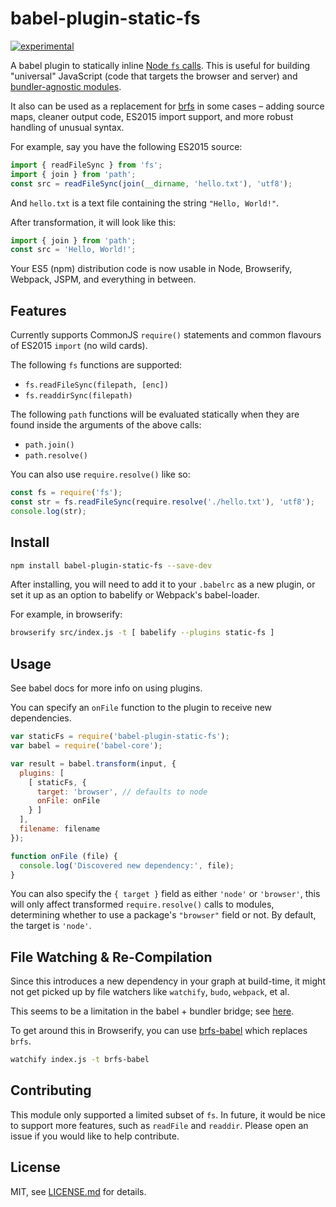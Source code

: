 # babel-plugin-static-fs

[![experimental](http://badges.github.io/stability-badges/dist/experimental.svg)](http://github.com/badges/stability-badges)

A babel plugin to statically inline [Node `fs` calls](https://nodejs.org/api/fs.html). This is useful for building "universal" JavaScript (code that targets the browser and server) and [bundler-agnostic modules](https://gist.github.com/mattdesl/aaf759da84cc44c22305).

It also can be used as a replacement for [brfs](https://github.com/substack/brfs) in some cases – adding source maps, cleaner output code, ES2015 import support, and more robust handling of unusual syntax.

For example, say you have the following ES2015 source:

```js
import { readFileSync } from 'fs';
import { join } from 'path';
const src = readFileSync(join(__dirname, 'hello.txt'), 'utf8');
```

And `hello.txt` is a text file containing the string `"Hello, World!"`.

After transformation, it will look like this:

```js
import { join } from 'path';
const src = 'Hello, World!';
```

Your ES5 (npm) distribution code is now usable in Node, Browserify, Webpack, JSPM, and everything in between.

## Features

Currently supports CommonJS `require()` statements and common flavours of ES2015 `import` (no wild cards).

The following `fs` functions are supported:

- `fs.readFileSync(filepath, [enc])`
- `fs.readdirSync(filepath)`

The following `path` functions will be evaluated statically when they are found inside the arguments of the above calls:

- `path.join()`
- `path.resolve()`

You can also use `require.resolve()` like so:

```js
const fs = require('fs');
const str = fs.readFileSync(require.resolve('./hello.txt'), 'utf8');
console.log(str);
```

## Install

```sh
npm install babel-plugin-static-fs --save-dev
```

After installing, you will need to add it to your `.babelrc` as a new plugin, or set it up as an option to babelify or Webpack's babel-loader.

For example, in browserify:

```sh
browserify src/index.js -t [ babelify --plugins static-fs ]
```

## Usage

See babel docs for more info on using plugins.

You can specify an `onFile` function to the plugin to receive new dependencies.

```js
var staticFs = require('babel-plugin-static-fs');
var babel = require('babel-core');

var result = babel.transform(input, {
  plugins: [
    [ staticFs, {
      target: 'browser', // defaults to node
      onFile: onFile
    } ]
  ],
  filename: filename
});

function onFile (file) {
  console.log('Discovered new dependency:', file);
}
```

You can also specify the `{ target }` field as either `'node'` or `'browser'`, this will only affect transformed `require.resolve()` calls to modules, determining whether to use a package's `"browser"` field or not. By default, the target is `'node'`.

## File Watching & Re-Compilation

Since this introduces a new dependency in your graph at build-time, it might not get picked up by file watchers like `watchify`, `budo`, `webpack`, et al.

This seems to be a limitation in the babel + bundler bridge; see [here](https://github.com/babel/babelify/issues/173).

To get around this in Browserify, you can use [brfs-babel](https://www.npmjs.com/package/brfs-babel) which replaces `brfs`.

```sh
watchify index.js -t brfs-babel
```

## Contributing

This module only supported a limited subset of `fs`. In future, it would be nice to support more features, such as `readFile` and `readdir`. Please open an issue if you would like to help contribute.

## License

MIT, see [LICENSE.md](http://github.com/Jam3/babel-plugin-static-fs/blob/master/LICENSE.md) for details.
